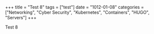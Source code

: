 +++
title = "Test 8"
tags = ["test"]
date = "1012-01-08"
categories = ["Networking", "Cyber Security", "Kubernetes", "Containers", "HUGO", "Servers"]
+++

Test 8
